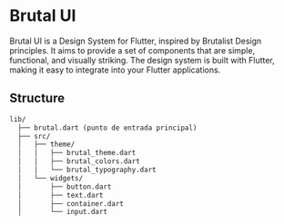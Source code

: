 # Brutal UI

Brutal UI is a Design System for Flutter, inspired by Brutalist Design principles. It aims to provide a set of components that are simple, functional, and visually striking. The design system is built with Flutter, making it easy to integrate into your Flutter applications.

## Structure

```markdown
lib/
  ├── brutal.dart (punto de entrada principal)
  ├── src/
  │   ├── theme/
  │   │   ├── brutal_theme.dart
  │   │   ├── brutal_colors.dart
  │   │   └── brutal_typography.dart
  │   └── widgets/
  │       ├── button.dart
  │       ├── text.dart
  │       ├── container.dart
  │       └── input.dart
```